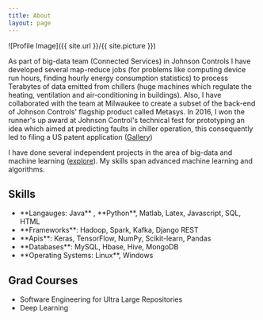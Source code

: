 ```yaml
---
title: About
layout: page
---
```

![Profile Image]({{ site.url }}/{{ site.picture }})

<p>As part of big-data team (Connected Services) in Johnson Controls I have developed several map-reduce jobs (for problems like computing device run hours, finding hourly energy consumption statistics) to process Terabytes of data emitted from chillers (huge machines which regulate the heating, ventilation and air-conditioning in buildings). Also, I have collaborated with the team at Milwaukee to create a subset of the back-end of Johnson Controls' flagship product called Metasys. In 2016, I won the runner's up award at Johnson Control's technical fest for prototyping an idea which aimed at predicting faults in chiller operation, this consequently led to filing a US patent application (<a href="https://photos.app.goo.gl/btoSNNjzXyCrjLyA3">Gallery</a>)</p>

<p>I have done several independent projects in the area of big-data and machine learning
 (<a href="https://photos.app.goo.gl/btoSNNjzXyCrjLyA3">explore</a>). My skills span advanced machine learning and algorithms.</p>


<h2>Skills</h2>
<ul class="skill-list">
	<li>**Langauges: Java** , **Python**, Matlab, Latex, Javascript, SQL, HTML</li>
	<li>**Frameworks**: Hadoop, Spark, Kafka, Django REST</li>
	<li>**Apis**: Keras, TensorFlow, NumPy, Scikit-learn, Pandas</li>
	<li>**Databases**: MySQL, Hbase, Hive, MongoDB</li>
	<li>**Operating Systems: Linux**, Windows</li>
</ul>

<h2>Grad Courses</h2>
<ul>
    <li>Software Engineering for Ultra Large Repositories</li>
	<li>Deep Learning</li>
</ul>